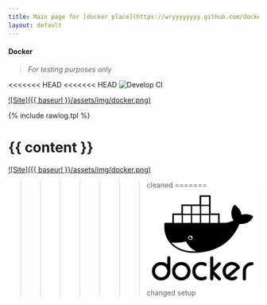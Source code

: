 ```yaml
---
title: Main page for [docker place](https://wryyyyyyyy.github.com/docker)
layout: default
---
```

#### Docker
>
> _For testing purposes only_
>

<<<<<<< HEAD
<<<<<<< HEAD
![Develop CI](https://github.com/wryyyyyyyy/docker/workflows/Develop%20CI/badge.svg)

 [![Site]({{ baseurl }}/assets/img/docker.png)](https://wryyyyyyyy.github.com/docker)

 {% include rawlog.tpl %}

 {{ content }}
=======
 [![Site]({{ baseurl }}/assets/img/docker.png)](https://wryyyyyyyy.github.com/docker)
>>>>>>> cleaned
=======
 [![Site](/_site/assets/img/docker.png)](https://wryyyyyyyy.github.com/docker)
>>>>>>> changed setup
